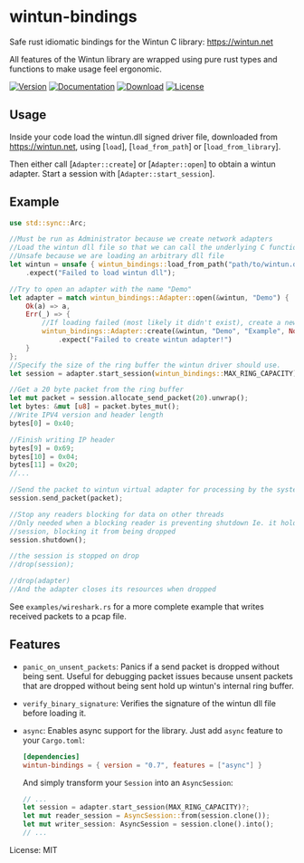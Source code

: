 # wintun-bindings

Safe rust idiomatic bindings for the Wintun C library: <https://wintun.net>

All features of the Wintun library are wrapped using pure rust types and functions to make
usage feel ergonomic.

[![Version](https://img.shields.io/crates/v/wintun-bindings.svg?style=flat)](https://crates.io/crates/wintun-bindings)
[![Documentation](https://img.shields.io/badge/docs-release-brightgreen.svg?style=flat)](https://docs.rs/wintun-bindings)
[![Download](https://img.shields.io/crates/d/wintun-bindings.svg)](https://crates.io/crates/wintun-bindings)
[![License](https://img.shields.io/crates/l/wintun-bindings.svg?style=flat)](https://github.com/nulldotblack/wintun-bindings/blob/master/LICENSE)

## Usage

Inside your code load the wintun.dll signed driver file, downloaded from <https://wintun.net>,
using [`load`], [`load_from_path`] or [`load_from_library`].

Then either call [`Adapter::create`] or [`Adapter::open`] to obtain a wintun
adapter. Start a session with [`Adapter::start_session`].

## Example
```rust
use std::sync::Arc;

//Must be run as Administrator because we create network adapters
//Load the wintun dll file so that we can call the underlying C functions
//Unsafe because we are loading an arbitrary dll file
let wintun = unsafe { wintun_bindings::load_from_path("path/to/wintun.dll") }
    .expect("Failed to load wintun dll");

//Try to open an adapter with the name "Demo"
let adapter = match wintun_bindings::Adapter::open(&wintun, "Demo") {
    Ok(a) => a,
    Err(_) => {
        //If loading failed (most likely it didn't exist), create a new one
        wintun_bindings::Adapter::create(&wintun, "Demo", "Example", None)
            .expect("Failed to create wintun adapter!")
    }
};
//Specify the size of the ring buffer the wintun driver should use.
let session = adapter.start_session(wintun_bindings::MAX_RING_CAPACITY).unwrap();

//Get a 20 byte packet from the ring buffer
let mut packet = session.allocate_send_packet(20).unwrap();
let bytes: &mut [u8] = packet.bytes_mut();
//Write IPV4 version and header length
bytes[0] = 0x40;

//Finish writing IP header
bytes[9] = 0x69;
bytes[10] = 0x04;
bytes[11] = 0x20;
//...

//Send the packet to wintun virtual adapter for processing by the system
session.send_packet(packet);

//Stop any readers blocking for data on other threads
//Only needed when a blocking reader is preventing shutdown Ie. it holds an Arc to the
//session, blocking it from being dropped
session.shutdown();

//the session is stopped on drop
//drop(session);

//drop(adapter)
//And the adapter closes its resources when dropped
```

See `examples/wireshark.rs` for a more complete example that writes received packets to a pcap
file.

## Features

- `panic_on_unsent_packets`: Panics if a send packet is dropped without being sent. Useful for
debugging packet issues because unsent packets that are dropped without being sent hold up
wintun's internal ring buffer.

- `verify_binary_signature`: Verifies the signature of the wintun dll file before loading it.

- `async`: Enables async support for the library.
  Just add `async` feature to your `Cargo.toml`:
  ```toml
  [dependencies]
  wintun-bindings = { version = "0.7", features = ["async"] }
  ```
  And simply transform your `Session` into an `AsyncSession`:
  ```rust
  // ...
  let session = adapter.start_session(MAX_RING_CAPACITY)?;
  let mut reader_session = AsyncSession::from(session.clone());
  let mut writer_session: AsyncSession = session.clone().into();
  // ...
  ```

License: MIT
